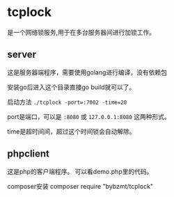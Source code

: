 tcplock
========
是一个网络锁服务,用于在多台服务器间进行加锁工作。

server
-------
这是服务器端程序，需要使用golang进行编译，没有依赖包

安装go后进入这个目录直接go build就可以了。

启动方法 `./tcplock -port=:7002 -time=20`

port是端口，可以是 `:8080` 或 `127.0.0.1:8080` 这两种形式。

time是超时间间，超过这个时间锁会自动解除。

phpclient
-------
这是php的客户端程序。
可以看demo.php里的代码。

composer安装
composer require "bybzmt/tcplock"
